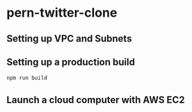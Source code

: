 # pern-twitter-clone

## Setting up VPC and Subnets

## Setting up a production build
```bash
npm run build
```

## Launch a cloud computer with AWS EC2


